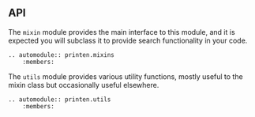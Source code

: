 API
---

The `mixin` module provides the main interface to this
module, and it is expected you will subclass it to provide
search functionality in your code.

```eval_rst
.. automodule:: printen.mixins
    :members:
```

The `utils` module provides various utility functions,
mostly useful to the mixin class but occasionally useful
elsewhere.

```eval_rst
.. automodule:: printen.utils
    :members:
```